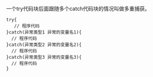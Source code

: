一个try代码块后面跟随多个catch代码块的情况叫做多重捕获。

    try{
       // 程序代码
    }catch(异常类型1 异常的变量名1){
      // 程序代码
    }catch(异常类型2 异常的变量名2){
      // 程序代码
    }catch(异常类型3 异常的变量名3){
      // 程序代码
    }